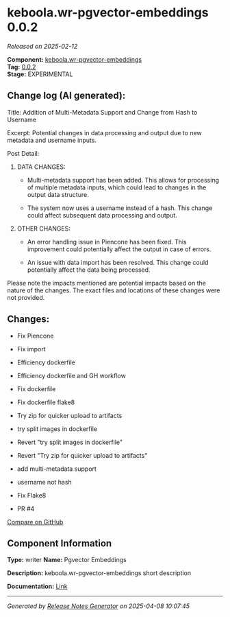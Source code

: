 #  keboola.wr-pgvector-embeddings 0.0.2

_Released on 2025-02-12_

**Component:** [keboola.wr-pgvector-embeddings](https://github.com/keboola/component-embeddings-v2)  
**Tag:** [0.0.2](https://github.com/keboola/component-embeddings-v2/releases/tag/0.0.2)  
**Stage:** EXPERIMENTAL


## Change log (AI generated):
Title: Addition of Multi-Metadata Support and Change from Hash to Username

Excerpt: Potential changes in data processing and output due to new metadata and username inputs.

Post Detail:

1. DATA CHANGES:
   
   - Multi-metadata support has been added. This allows for processing of multiple metadata inputs, which could lead to changes in the output data structure.
   
   - The system now uses a username instead of a hash. This change could affect subsequent data processing and output.

2. OTHER CHANGES:

   - An error handling issue in Piencone has been fixed. This improvement could potentially affect the output in case of errors.

   - An issue with data import has been resolved. This change could potentially affect the data being processed.

Please note the impacts mentioned are potential impacts based on the nature of the changes. The exact files and locations of these changes were not provided.




## Changes:



- Fix Piencone 




- Fix import 




- Efficiency dockerfile 




- Efficiency dockerfile and GH workflow 






- Fix dockerfile 




- Fix dockerfile flake8 




- Try zip for quicker upload to artifacts 




- try split images in dockerfile 




- Revert "try split images in dockerfile" 




- Revert "Try zip for quicker upload to artifacts" 




- add multi-metadata support 




- username not hash 




- Fix Flake8 






- PR #4 



[Compare on GitHub](https://github.com/keboola/component-embeddings-v2/compare/0.0.1...0.0.2)



## Component Information
**Type:** writer
**Name:** Pgvector Embeddings

**Description:** keboola.wr-pgvector-embeddings short description


**Documentation:** [Link](https://github.com/keboola/component-embeddings-v2/blob/master/README.md)



---
_Generated by [Release Notes Generator](https://github.com/keboola/release-notes-generator)
on 2025-04-08 10:07:45_